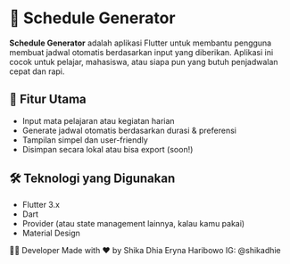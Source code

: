 # 📅 Schedule Generator

**Schedule Generator** adalah aplikasi Flutter untuk membantu pengguna membuat jadwal otomatis berdasarkan input yang diberikan. Aplikasi ini cocok untuk pelajar, mahasiswa, atau siapa pun yang butuh penjadwalan cepat dan rapi.

## 🚀 Fitur Utama
- Input mata pelajaran atau kegiatan harian
- Generate jadwal otomatis berdasarkan durasi & preferensi
- Tampilan simpel dan user-friendly
- Disimpan secara lokal atau bisa export (soon!)

## 🛠 Teknologi yang Digunakan
- Flutter 3.x
- Dart
- Provider (atau state management lainnya, kalau kamu pakai)
- Material Design

👩‍💻 Developer
Made with ❤️ by Shika Dhia Eryna Haribowo
IG: @shikadhie

